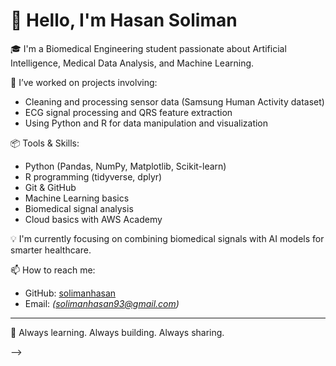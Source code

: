 # 👋 Hello, I'm Hasan Soliman

🎓 I'm a Biomedical Engineering student passionate about Artificial Intelligence, Medical Data Analysis, and Machine Learning.

🧠 I’ve worked on projects involving:
- Cleaning and processing sensor data (Samsung Human Activity dataset)
- ECG signal processing and QRS feature extraction
- Using Python and R for data manipulation and visualization

📦 Tools & Skills:
- Python (Pandas, NumPy, Matplotlib, Scikit-learn)
- R programming (tidyverse, dplyr)
- Git & GitHub
- Machine Learning basics
- Biomedical signal analysis
- Cloud basics with AWS Academy

💡 I'm currently focusing on combining biomedical signals with AI models for smarter healthcare.

📫 How to reach me:
- GitHub: [solimanhasan](https://github.com/solimanhasan)
- Email: *(solimanhasan93@gmail.com)*

---
🚀 Always learning. Always building. Always sharing.

-->
